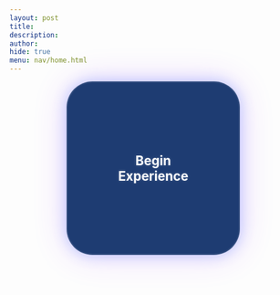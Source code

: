```yaml
---
layout: post
title:
description:
author:
hide: true
menu: nav/home.html
---
```


<style>
  .circle {
    height: 300px;
    width: 300px;
    background-color: #1e3c72;
    border-radius: 15%;
    display: inline-block;
    cursor: pointer;
    position: relative;
    box-shadow: 0 0 25px rgba(50, 100, 255, 0.3), 0 0 60px rgba(150, 50, 255, 0.2);
    border: 2px solid rgba(255, 255, 255, 0.1);
    transition: transform 0.4s ease-in-out, background-color 0.6s ease-in-out, box-shadow 0.4s;
    overflow: hidden;
  }

  .circle:hover {
    transform: scale(1.08);
    background-color: #8e24aa;
    box-shadow: 0 0 30px rgba(142, 36, 170, 0.5), 0 0 70px rgba(142, 36, 170, 0.3);
  }

  .text {
    position: absolute;
    top: 50%;
    left: 50%;
    transform: translate(-50%, -50%);
    font-weight: bold;
    color: white;
    font-size: 1.6em;
    text-shadow: 0 0 5px rgba(255, 255, 255, 0.2);
    transition: color 0.3s ease-in-out;
    text-align: center;
  }

  .circle:hover .text {
    color: #f3e5f5;
    text-shadow: 0 0 12px #ffffff, 0 0 25px #ce93d8;
  }

  @keyframes explode {
    0% {
      transform: scale(1);
      opacity: 1;
      box-shadow: 0 0 25px rgba(255, 255, 255, 0.3);
    }
    50% {
      transform: scale(2);
      opacity: 0.8;
      box-shadow: 0 0 60px rgba(255, 0, 150, 0.5);
    }
    100% {
      transform: scale(3);
      opacity: 0;
      box-shadow: 0 0 120px rgba(255, 0, 150, 0.0);
    }
  }

  .explode {
    animation: explode 0.6s ease-out forwards;
    pointer-events: none;
  }
</style>

<div style="text-align: center;">
  <div class="circle" id="startButton">
    <div class="text">
      <p>Begin Experience</p>
    </div>
  </div>
</div>

<script>
  const button = document.getElementById("startButton");

  button.addEventListener("click", () => {
    button.classList.add("explode");

    // Wait for explosion to finish, then redirect
    setTimeout(() => {
      window.location.href = "navigation/section/game.md";
    }, 600); // matches animation duration
  });
</script>
